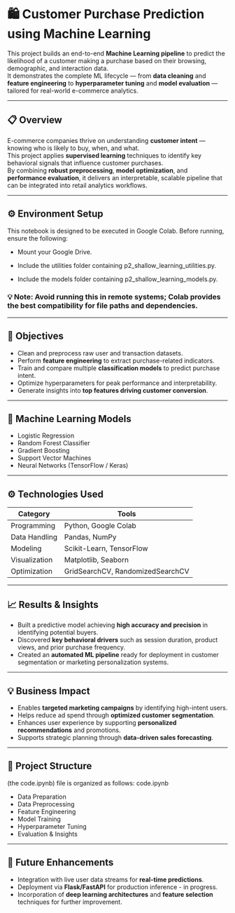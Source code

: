 # 🛍️ Customer Purchase Prediction using Machine Learning

This project builds an end-to-end **Machine Learning pipeline** to predict the likelihood of a customer making a purchase based on their browsing, demographic, and interaction data.  
It demonstrates the complete ML lifecycle — from **data cleaning** and **feature engineering** to **hyperparameter tuning** and **model evaluation** — tailored for real-world e-commerce analytics.

---

## 📋 Overview
E-commerce companies thrive on understanding **customer intent** — knowing who is likely to buy, when, and what.  
This project applies **supervised learning** techniques to identify key behavioral signals that influence customer purchases.  
By combining **robust preprocessing**, **model optimization**, and **performance evaluation**, it delivers an interpretable, scalable pipeline that can be integrated into retail analytics workflows.

---

## ⚙️ Environment Setup
This notebook is designed to be executed in Google Colab.
Before running, ensure the following:

- Mount your Google Drive.

- Include the utilities folder containing p2_shallow_learning_utilities.py.

- Include the models folder containing p2_shallow_learning_models.py.

### 💡 Note: Avoid running this in remote systems; Colab provides the best compatibility for file paths and dependencies.

---

## 🎯 Objectives
- Clean and preprocess raw user and transaction datasets.  
- Perform **feature engineering** to extract purchase-related indicators.  
- Train and compare multiple **classification models** to predict purchase intent.  
- Optimize hyperparameters for peak performance and interpretability.  
- Generate insights into **top features driving customer conversion**.

---

## 🧠 Machine Learning Models
- Logistic Regression  
- Random Forest Classifier  
- Gradient Boosting  
- Support Vector Machines  
- Neural Networks (TensorFlow / Keras)

---

## ⚙️ Technologies Used
| Category | Tools |
|-----------|-------|
| Programming | Python, Google Colab |
| Data Handling | Pandas, NumPy |
| Modeling | Scikit-Learn, TensorFlow |
| Visualization | Matplotlib, Seaborn |
| Optimization | GridSearchCV, RandomizedSearchCV |

---

## 📈 Results & Insights
- Built a predictive model achieving **high accuracy and precision** in identifying potential buyers.  
- Discovered **key behavioral drivers** such as session duration, product views, and prior purchase frequency.  
- Created an **automated ML pipeline** ready for deployment in customer segmentation or marketing personalization systems.

---

## 💡 Business Impact
- Enables **targeted marketing campaigns** by identifying high-intent users.  
- Helps reduce ad spend through **optimized customer segmentation**.  
- Enhances user experience by supporting **personalized recommendations** and promotions.  
- Supports strategic planning through **data-driven sales forecasting**.

---

## 🧩 Project Structure
(the code.ipynb) file is organized as follows:
code.ipynb
- Data Preparation
- Data Preprocessing
- Feature Engineering
- Model Training
- Hyperparameter Tuning
- Evaluation & Insights


---

## 🚀 Future Enhancements
- Integration with live user data streams for **real-time predictions**.  
- Deployment via **Flask/FastAPI** for production inference - in progress.  
- Incorporation of **deep learning architectures** and **feature selection** techniques for further improvement.




